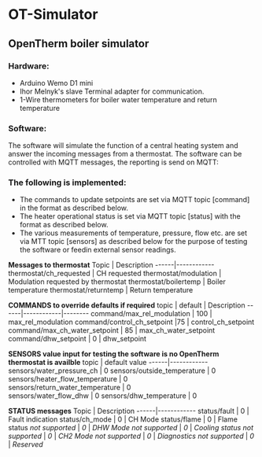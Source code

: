 # OT-Simulator
## OpenTherm boiler simulator

### Hardware:
- Arduino Wemo D1 mini
- Ihor Melnyk's slave Terminal adapter for communication.
- 1-Wire thermometers for boiler water temperature and return temperature

### Software:
The software will simulate the function of a central heating system and answer the incoming messages from a thermostat. The software can be controlled with MQTT messages, the reporting is send on MQTT:

### The following is implemented: 
* The commands to update setpoints are set via MQTT topic [command] in the format as described below.
* The heater operational status is set via MQTT topic [status] with the format as described below.
* The various measurements of temperature, pressure, flow etc. are set via MTT topic [sensors] as described below for the purpose of testing the software or feedin external sensor readings.

**Messages to thermostat**
Topic | Description
------|------------
thermostat/ch_requested | CH requested
thermostat/modulation | Modulation requested by thermostat
thermostat/boilertemp | Boiler temperature
thermostat/returntemp | Return temperature

**COMMANDS to override defaults if required**
topic | default | Description
------|------------|--------
command/max_rel_modulation | 100 | max_rel_modulation
command/control_ch_setpoint |75 | control_ch_setpoint
command/max_ch_water_setpoint | 85 | max_ch_water_setpoint
command/dhw_setpoint | 0 | dhw_setpoint

**SENSORS value input for testing the software is no OpenTherm thermostat is availble**
topic | default value
------|------------
sensors/water_pressure_ch | 0 
sensors/outside_temperature | 0  
sensors/heater_flow_temperature | 0  
sensors/return_water_temperature | 0  
sensors/water_flow_dhw | 0 
sensors/dhw_temperature | 0

**STATUS messages**
Topic | Description
------|------------
status/fault | 0 | Fault indication 
status/ch_mode | 0 | CH Mode
status/flame | 0 | Flame status
_not supported_ | _0_ | _DHW Mode_
_not supported_ | _0_ | _Cooling status_
_not supported_ | _0_ | _CH2 Mode_
_not supported_ | _0_ | _Diagnostics_
_not supported_ | _0_ | _Reserved_

